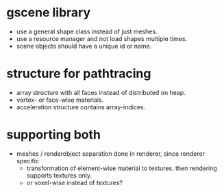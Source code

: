 # gscene library
* use a general shape class instead of just meshes.
* use a resource manager and not load shapes multiple times.
* scene objects should have a unique id or name.

# structure for pathtracing
* array structure with all faces instead of distributed on heap.
* vertex- or face-wise materials.
* acceleration structure contains array-indices.

# supporting both
* meshes / renderobject separation done in renderer, since renderer specific
    * transformation of element-wise material to textures. then rendering supports textures only.
    * or voxel-wise instead of textures?
